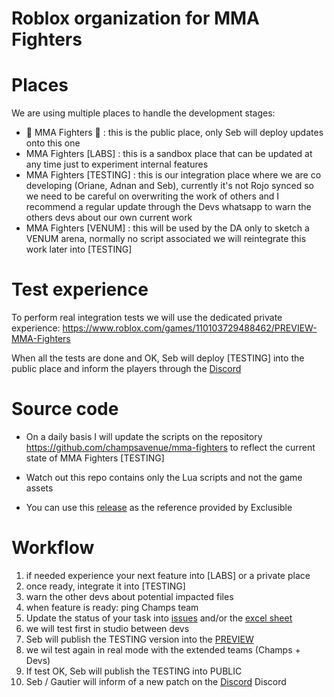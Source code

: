 # Roblox organization for MMA Fighters

# Places 

We are using multiple places to handle the development stages:
- 🥊 MMA Fighters 🥊 : this is the public place, only Seb will deploy updates onto this one
- MMA Fighters [LABS] : this is a sandbox place that can be updated at any time just to experiment internal features
- MMA Fighters [TESTING] : this is our integration place where we are co developing (Oriane, Adnan and Seb), currently it's not Rojo synced so we need to be careful on overwriting the work of others and I recommend a regular update through the Devs whatsapp to warn the others devs about our own current work
- MMA Fighters [VENUM] : this will be used by the DA only to sketch a VENUM arena, normally no script associated we will reintegrate this work later into [TESTING] 

# Test experience
To perform real integration tests we will use the dedicated private experience: https://www.roblox.com/games/110103729488462/PREVIEW-MMA-Fighters

When all the tests are done and OK, Seb will deploy [TESTING] into the public place and inform the players through the [Discord](https://discord.com/invite/wFjtxkqXQe) 

# Source code

- On a daily basis I will update the scripts on the repository https://github.com/champsavenue/mma-fighters to reflect the current state of MMA Fighters [TESTING]

- Watch out this repo contains only the Lua scripts and not the game assets

- You can use this [release](https://github.com/champsavenue/mma-fighters/releases/tag/exclusible-v1.0.0) as the reference provided by Exclusible 

# Workflow

1. if needed experience your next feature into [LABS] or a private place
2. once ready, integrate it into [TESTING]
3. warn the other devs about potential impacted files 
4. when feature is ready: ping Champs team
5. Update the status of your task into [issues](https://github.com/champsavenue/backlog/issues) and/or the [excel sheet](https://docs.google.com/spreadsheets/d/1LKraOAYZHdQdy9btaJUhLKnSV3jKDUCjEELOPNwvxZ0/edit?gid=359677304#gid=359677304)
6. we will test first in studio between devs
7. Seb will publish the TESTING version into the [PREVIEW](https://www.roblox.com/games/110103729488462/PREVIEW-MMA-Fighters)
8. we wil test again in real mode with the extended teams (Champs + Devs)
9. If test OK, Seb will publish the TESTING into PUBLIC
10. Seb / Gautier will inform of a new patch on the [Discord](https://discord.com/invite/wFjtxkqXQe) Discord
